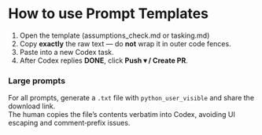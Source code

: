 # How to use Prompt Templates

1. Open the template (assumptions_check.md or tasking.md)  
2. Copy **exactly** the raw text — do **not** wrap it in outer code fences.  
3. Paste into a new Codex task.  
4. After Codex replies **DONE**, click **Push ▾ / Create PR**.

### Large prompts

For all prompts, generate a `.txt` file with
`python_user_visible` and share the download link.  
The human copies the file’s contents verbatim into Codex, avoiding UI
escaping and comment‑prefix issues.
